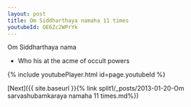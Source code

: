 ```yaml
---
layout: post
title: Om Siddharthaya namaha 11 times
youtubeId: OE6Zc2WPrYk
---
```

 
 
Om Siddharthaya nama 
 
 -  Who his at the acme of occult powers 
 
  
 
  
 
 
 
 
 
 


{% include youtubePlayer.html id=page.youtubeId %}
 
[Next]({{ site.baseurl }}{% link  split1/_posts/2013-01-20-Om sarvashubamkaraya namaha 11 times.md%})
 
